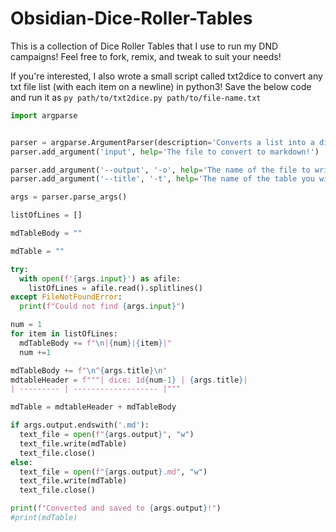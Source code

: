 # Obsidian-Dice-Roller-Tables
This is a collection of Dice Roller Tables that I use to run my DND campaigns! Feel free to fork, remix, and tweak to suit your needs!

If you're interested, I also wrote a small script called txt2dice to convert any txt file list (with each item on a newline) in python3! Save the below code and run it as `py path/to/txt2dice.py path/to/file-name.txt`

```python
import argparse


parser = argparse.ArgumentParser(description='Converts a list into a diceroller-formatted md table', prog='txt2dice')
parser.add_argument('input', help='The file to convert to markdown!')

parser.add_argument('--output', '-o', help='The name of the file to write to! Warning: This WILL overwrite any file that exists already.Default is txt2dice-output.md', default='txt2dice-output.md', required=False)
parser.add_argument('--title', '-t', help='The name of the table you will generate! It will also add it as a block id.', default='Table', required=False)

args = parser.parse_args()

listOfLines = []

mdTableBody = ""

mdTable = ""  

try:
  with open(f'{args.input}') as afile:
    listOfLines = afile.read().splitlines() 
except FileNotFoundError:
  print(f"Could not find {args.input}")

num = 1
for item in listOfLines:
  mdTableBody += f"\n|{num}|{item}|"
  num +=1

mdTableBody += f"\n^{args.title}\n"
mdtableHeader = f"""| dice: 1d{num-1} | {args.title}|
| --------- | ------------------- |"""

mdTable = mdtableHeader + mdTableBody

if args.output.endswith('.md'):
  text_file = open(f"{args.output}", "w")
  text_file.write(mdTable)
  text_file.close()
else:
  text_file = open(f"{args.output}.md", "w")
  text_file.write(mdTable)
  text_file.close()

print(f"Converted and saved to {args.output}!")
#print(mdTable)
```
